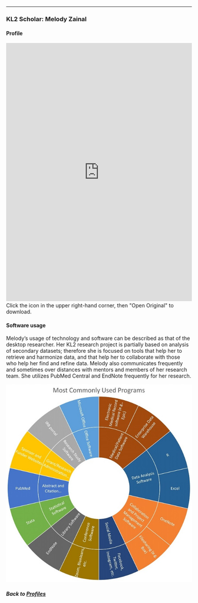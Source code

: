 ---
### KL2 Scholar: Melody Zainal
#### Profile

<embed src="https://docs.google.com/viewer?url=https://github.com/data2health/CTS-Personas/raw/master/docs/assets/KScholar_PersonaProfile.pdf&embedded=true" style="width:100%; height:700px;" frameborder="0" />
<br>
Click the icon in the upper right-hand corner, then "Open Original" to download.

#### Software usage

Melody’s usage of technology and software can be described as that of the desktop researcher. Her KL2 research project is partially based on analysis of secondary datasets; therefore she is focused on tools that help her to retrieve and harmonize data, and that help her to collaborate with those who help her find and refine data. Melody also communicates frequently and sometimes over distances with mentors and members of her research team. She utilizes PubMed Central and EndNote frequently for her research.

![](../../images/KScholar_SC.jpg)

##### Back to [Profiles](index.md)
